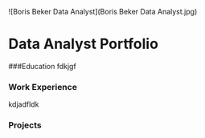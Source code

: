 
![Boris Beker Data Analyst](Boris Beker Data Analyst.jpg)
# Data Analyst Portfolio
###Education
fdkjgf
### Work Experience
kdjadfldk
### Projects
